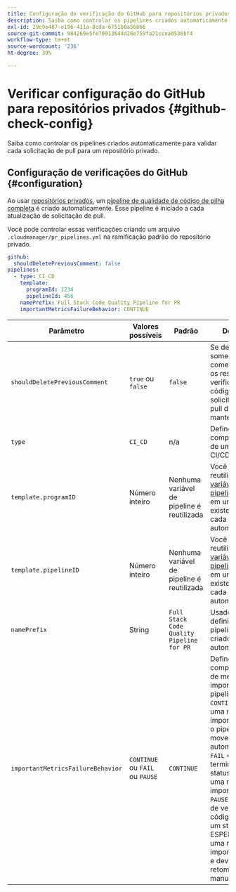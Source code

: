 ```yaml
---
title: Configuração de verificação do GitHub para repositórios privados
description: Saiba como controlar os pipelines criados automaticamente para validar cada solicitação de pull para um repositório privado.
exl-id: 29c9e487-e196-411a-8cda-6751b0a56066
source-git-commit: 984269e5fe70913644d26e759fa21ccea0536bf4
workflow-type: tm+mt
source-wordcount: '236'
ht-degree: 39%

---
```


# Verificar configuração do GitHub para repositórios privados {#github-check-config}

Saiba como controlar os pipelines criados automaticamente para validar cada solicitação de pull para um repositório privado.

## Configuração de verificações do GitHub {#configuration}

Ao usar [repositórios privados](private-repositories.md#using), um [pipeline de qualidade de código de pilha completa](/help/overview/ci-cd-pipelines.md) é criado automaticamente. Esse pipeline é iniciado a cada atualização de solicitação de pull.

Você pode controlar essas verificações criando um arquivo `.cloudmanager/pr_pipelines.yml` na ramificação padrão do repositório privado.

```yaml
github:
  shouldDeletePreviousComment: false
pipelines:
  - type: CI_CD
    template:
      programId: 1234
      pipelineId: 456
    namePrefix: Full Stack Code Quality Pipeline for PR 
    importantMetricsFailureBehavior: CONTINUE
```

| Parâmetro | Valores possíveis | Padrão | Descrição |
| --- | --- | --- | --- |
| `shouldDeletePreviousComment` | `true` ou `false` | `false` | Se deseja manter somente o último comentário com os resultados da verificação de código nesta solicitação de pull do GitHub ou manter todos. |
| `type` | `CI_CD` | n/a | Define o comportamento de um pipeline de CI/CD. |
| `template.programID` | Número inteiro | Nenhuma variável de pipeline é reutilizada | Você pode reutilizar as [variáveis de pipeline](/help/getting-started/build-environment.md#pipeline-variables) definidas em um pipeline existente, que cada PR cria automaticamente. |
| `template.pipelineID` | Número inteiro | Nenhuma variável de pipeline é reutilizada | Você pode reutilizar as [variáveis de pipeline](/help/getting-started/build-environment.md#pipeline-variables) definidas em um pipeline existente, que cada PR cria automaticamente. |
| `namePrefix` | String | `Full Stack Code Quality Pipeline for PR` | Usado para definir o nome do pipeline que é criado automaticamente. |
| `importantMetricsFailureBehavior` | `CONTINUE` ou `FAIL` ou `PAUSE` | `CONTINUE` | Define o comportamento de métrica importante do pipeline <br>`CONTINUE` = Se uma métrica importante falhar, o pipeline se move automaticamente <br>`FAIL` = O pipeline termina com um status FALHA se uma métrica importante falhar <br>`PAUSE` = A etapa de verificação de código recebe um status DE ESPERA quando uma métrica importante falha e deve ser retomada manualmente. |
